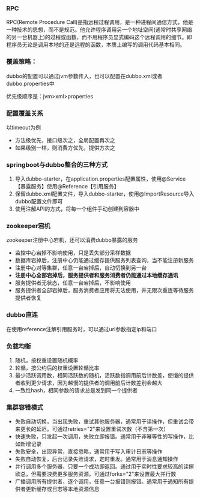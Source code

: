 ### RPC

RPC(Remote Procedure Call)是指远程过程调用，是一种进程间通信方式，他是一种技术的思想，而不是规范。他允许程序调用另一个地址空间(通常时共享网络的另一台机器上)的过程或函数，而不用程序员显式编码这个远程调用的细节。即程序员无论是调用本地的还是远程的函数，本质上编写的调用代码基本相同。

### 覆盖策略：

dubbo的配置可以通过jvm参数传入，也可以配置在dubbo.xml或者dubbo.properties中

优先级顺序是：jvm>xml>properties

### 配置覆盖关系

以timeout为例

* 方法级优先，接口级次之，全局配置再次之
* 如果级别一样，则消费方优先，提供方次之

### springboot与dubbo整合的三种方式

1. 导入dubbo-starter，在application.properties配置属性，使用@Service【暴露服务】使用@Reference【引用服务】
2. 保留dubbo.xml配置文件，导入dubbo-starter，使用@ImportResource导入dubbo配置文件即可
3. 使用注解API的方式，将每一个组件手动创建到容器中

### zookeeper宕机

zookeeper注册中心宕机，还可以消费dubbo暴露的服务

* 监控中心宕掉不影响使用，只是丢失部分采样数据
* 数据库宕掉后，注册中心仍能通过缓存提供服务列表查询，当不能注册新服务
* 注册中心对等集群，任意一台宕掉后，自动切换到另一台
* **注册中心全部宕掉后，服务提供者和服务消费者仍能通过本地缓存通讯**
* 服务提供者无状态，任意一台宕掉后，不影响使用
* 服务提供者全部宕掉后，服务消费者应用将无法使用，并无限次重连等待服务提供者恢复

### dubbo直连

在使用reference注解引用服务时，可以通过url参数指定ip和端口

### 负载均衡

1. 随机，按权重设置随机概率
2. 轮循，按公约后的权重设置轮循比率
3. 最少活跃调用数，相同活跃数的随机，活跃数指调用前后计数差，使慢的提供者收到更少请求，因为越慢的提供者的调用前后计数差别会越大
4. 一致性hash，相同参数的请求总是发到同一个提供者

### 集群容错模式

* 失败自动切换，当出现失败，重试其他服务器，通常用于读操作，但重试会带来更长的延迟。可通过retries="2"来设置重试次数（不含第一次）
* 快速失败，只发起一次调用，失败立即报错。通常用于非幂等性的写操作，比如新增记录
* 失败安全，出现异常，直接忽略，通常用于写入审计日志等操作
* 失败自动恢复，后台记录失败请求，定时重发。通常用于消息通知操作
* 并行调用多个服务器，只要一个成功即返回。通过用于实时性要求较高的读擦欧总，但需要浪费更多服务资源。可通过forks="2"来设置最大并行数
* 广播调用所有提供者，逐个调用，任意一台报错则报错。通常用于通知所有提供者更新缓存或日志等本地资源信息

